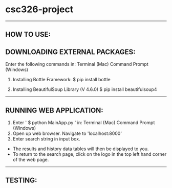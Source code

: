 # csc326-project
-------------------------------------------------
HOW TO USE:
-------------------------------------------------
DOWNLOADING EXTERNAL PACKAGES:
-------------------------------------------------
Enter the following commands in:
  Terminal (Mac)
  Command Prompt (Windows)

1. Installing Bottle Framework:
  $ pip install bottle

2. Installing BeautifulSoup Library (V 4.6.0)
  $ pip install beautifulsoup4

-------------------------------------------------
RUNNING WEB APPLICATION:
-------------------------------------------------
1. Enter ' $ python MainApp.py ' in:
  Terminal (Mac)
  Command Prompt (Windows)
2. Open up web browser. Navigate to 'localhost:8000'
3. Enter search string in input box.
  - The results and history data tables will then be displayed to you.
  - To return to the search page, click on the logo in the top left hand corner of the web page.

-------------------------------------------------
TESTING:
-------------------------------------------------
